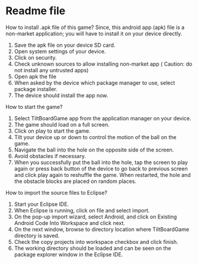 

Readme file
===========

How to install .apk file of this game?
Since, this android app (apk) file is a non-market application; you will have to install it on your device directly.
1. Save the apk file on your device SD card.
2. Open system settings of your device.
3. Click on security.
4. Check unknown sources to allow installing non-market app ( Caution: do not install any untrusted apps)
5. Open apk the file 
6. When asked by the device which package manager to use, select package installer.
7. The device should install the app now.

How to start the game?
1. Select TiltBoardGame app from the application manager on your device.
2. The game should load on a full screen.
3. Click on play to start the game.
4. Tilt your device up or down to control the motion of the ball on the game.
5. Navigate the ball into the hole on the opposite side of the screen.
6. Avoid obstacles if necessary.
7. When you successfully put the ball into the hole, tap the screen to play again or press back button of the device to go back to previous
screen and click play again to reshuffle the game. When restarted, the hole and the obstacle blocks are placed on random places.

How to import the source files to Eclipse?
1. Start your Eclipse IDE.
2. When Eclipse is running, click on file and select import.
3. On the pop-up import wizard, select Android, and click on Existing Android Code Into Workspace and click next.
4. On the next window, browse to directory location where TiltBoardGame directory is saved.
5. Check the copy projects into workspace checkbox and click finish.
6. The working directory should be loaded and can be seen on the package explorer window in the Eclipse IDE.	

